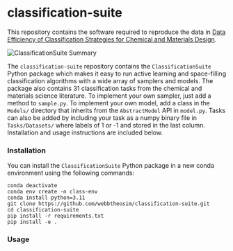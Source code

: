 # classification-suite

This repository contains the software required to reproduce the data in [Data Efficiency of Classification Strategies for Chemical and Materials Design](https://doi.org/10.26434/chemrxiv-2024-1sspf).

![ClassificationSuite Summary](methods.png)

The `classification-suite` repository contains the `ClassificationSuite` Python package which makes it easy to run active learning and space-filling classification algorithms with a wide array of samplers and models. The package also contains 31 classification tasks from the chemical and materials science literature. To implement your own sampler, just add a method to `sample.py`. To implement your own model, add a class in the `Models/` directory that inherits from the `AbstractModel` API in `model.py`. Tasks can also be added by including your task as a numpy binary file in `Tasks/Datasets/` where labels of 1 or -1 and stored in the last column. Installation and usage instructions are included below. 

### Installation

You can install the `ClassificationSuite` Python package in a new conda environment using the following commands:
``` 
conda deactivate
conda env create -n class-env
conda install python=3.11
git clone https://github.com/webbtheosim/classification-suite.git
cd classification-suite
pip install -r requirements.txt
pip install -e .
```

### Usage
